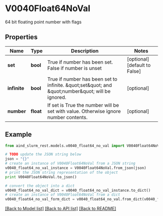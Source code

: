 # V0040Float64NoVal

64 bit floating point number with flags

## Properties

Name | Type | Description | Notes
------------ | ------------- | ------------- | -------------
**set** | **bool** | True if number has been set. False if number is unset | [optional] [default to False]
**infinite** | **bool** | True if number has been set to infinite. \&quot;set\&quot; and \&quot;number\&quot; will be ignored. | [optional] 
**number** | **float** | If set is True the number will be set with value. Otherwise ignore number contents. | [optional] 

## Example

```python
from aind_slurm_rest.models.v0040_float64_no_val import V0040Float64NoVal

# TODO update the JSON string below
json = "{}"
# create an instance of V0040Float64NoVal from a JSON string
v0040_float64_no_val_instance = V0040Float64NoVal.from_json(json)
# print the JSON string representation of the object
print V0040Float64NoVal.to_json()

# convert the object into a dict
v0040_float64_no_val_dict = v0040_float64_no_val_instance.to_dict()
# create an instance of V0040Float64NoVal from a dict
v0040_float64_no_val_form_dict = v0040_float64_no_val.from_dict(v0040_float64_no_val_dict)
```
[[Back to Model list]](../README.md#documentation-for-models) [[Back to API list]](../README.md#documentation-for-api-endpoints) [[Back to README]](../README.md)


